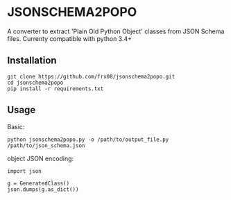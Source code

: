 # JSONSCHEMA2POPO

A converter to extract 'Plain Old Python Object' classes from JSON Schema files.
Currenty compatible with python 3.4+

## Installation

    git clone https://github.com/frx08/jsonschema2popo.git
    cd jsonschema2popo
    pip install -r requirements.txt

## Usage

Basic:

    python jsonschema2popo.py -o /path/to/output_file.py /path/to/json_schema.json
    
object JSON encoding:

    import json
    
    g = GeneratedClass()
    json.dumps(g.as_dict())
